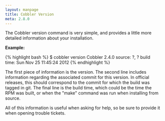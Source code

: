 ```yaml
---
layout: manpage
title: Cobbler Version
meta: 2.8.0
---
```


The Cobbler version command is very simple, and provides a little more detailed information about your installation.

**Example:**

{% highlight bash %}
$ cobbler version
Cobbler 2.4.0
  source: ?, ?
  build time: Sun Nov 25 11:45:24 2012
{% endhighlight %}

The first piece of information is the version. The second line includes information regarding the associated commit for
this version. In official releases, this should correspond to the commit for which the build was tagged in git. The
final line is the build time, which could be the time the RPM was built, or when the "make" command was run when
installing from source.

All of this information is useful when asking for help, so be sure to provide it when opening trouble tickets.

